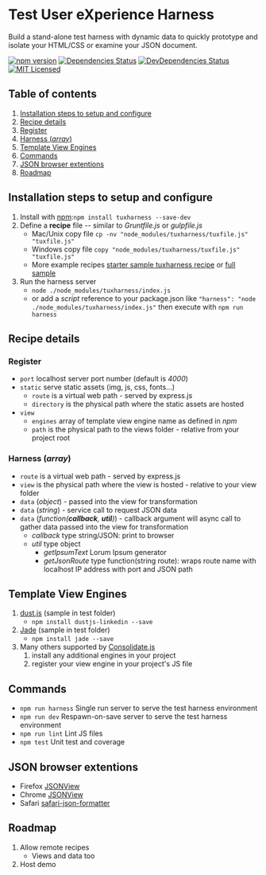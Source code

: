 # Test User eXperience Harness
Build a stand-alone test harness with dynamic data to quickly prototype and isolate your HTML/CSS or examine your JSON document.

[![npm version](https://badge.fury.io/js/tuxharness.svg)](http://badge.fury.io/js/tuxharness)
[![Dependencies Status](https://david-dm.org/danactive/tuxharness.svg)](https://david-dm.org/danactive/tuxharness)
[![DevDependencies Status](https://david-dm.org/danactive/tuxharness/dev-status.svg)](https://david-dm.org/danactive/tuxharness#info=devDependencies)
[![MIT Licensed](http://img.shields.io/badge/license-MIT-blue.svg?style=flat-square)](http://opensource.org/licenses/MIT)

## Table of contents
1. [Installation steps to setup and configure](#installation-steps-to-setup-and-configure)
1. [Recipe details](#recipe-details)
2. [Register](#register)
2. [Harness (*array*)](#harness)
1. [Template View Engines](#template-view-engines)
1. [Commands](#commands)
1. [JSON browser extentions](#json-browser-extentions)
1. [Roadmap](#roadmap)

## <a name="installation-steps-to-setup-and-configure"></a> Installation steps to setup and configure
1. Install with [npm](https://www.npmjs.com/):`npm install tuxharness --save-dev`
1. Define a **recipe** file -- similar to *Gruntfile.js* or *gulpfile.js*
	* Mac/Unix copy file `cp -nv "node_modules/tuxharness/tuxfile.js" "tuxfile.js"`
	* Windows copy file `copy "node_modules/tuxharness/tuxfile.js" "tuxfile.js"`
	* More example recipes [starter sample tuxharness recipe](test/starter.js) or [full sample](test/sample.js)
1. Run the harness server
	* `node ./node_modules/tuxharness/index.js`
	* or add a *script* reference to your package.json like `"harness": "node ./node_modules/tuxharness/index.js"` then execute with `npm run harness`

## <a name="recipe-details"></a> Recipe details
### <a name="register"></a> Register
* `port` localhost server port number (default is *4000*)
* `static` serve static assets (img, js, css, fonts...)
	* `route` is a virtual web path - served by express.js
	* `directory` is the physical path where the static assets are hosted
* `view`
	* `engines` array of template view engine name as defined in *npm*
	* `path` is the physical path to the views folder - relative from your project root

### <a name="harness"></a> Harness (*array*)
* `route` is a virtual web path - served by express.js
* `view` is the physical path where the view is hosted - relative to your view folder
* `data` (*object*) - passed into the view for transformation
* `data` (*string*) - service call to request JSON data
* `data` (*function(**callback**, **util**)*) - callback argument will async call to gather data passed into the view for transformation
	* *callback* type string/JSON: print to browser
	* *util* type object
		* *getIpsumText* Lorum Ipsum generator
		* *getJsonRoute* type function(string route): wraps route name with localhost IP address with port and JSON path

## <a name="template-view-engines"></a> Template View Engines
1. [dust.js](https://github.com/linkedin/dustjs) (sample in test folder) 
	* `npm install dustjs-linkedin --save`
1. [Jade](https://github.com/jadejs/jade) (sample in test folder) 
	* `npm install jade --save`
1. Many others supported by [Consolidate.js](https://github.com/tj/consolidate.js)
	1. install any additional engines in your project
	1. register your view engine in your project's JS file

## <a name="commands"></a> Commands
* `npm run harness` Single run server to serve the test harness environment
* `npm run dev` Respawn-on-save server to serve the test harness environment
* `npm run lint` Lint JS files
* `npm test` Unit test and coverage

## <a name="json-browser-extentions"></a> JSON browser extentions
* Firefox [JSONView](https://addons.mozilla.org/en-US/firefox/addon/jsonview/)
* Chrome [JSONView](https://chrome.google.com/webstore/detail/jsonview/chklaanhfefbnpoihckbnefhakgolnmc)
* Safari [safari-json-formatter](https://github.com/rfletcher/safari-json-formatter)

## <a name="roadmap"></a> Roadmap
1. Allow remote recipes
	* Views and data too
1. Host demo
